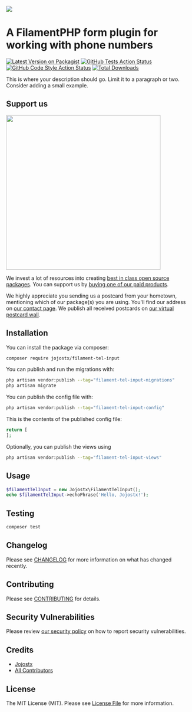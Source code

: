
[<img src="https://github-ads.s3.eu-central-1.amazonaws.com/support-ukraine.svg?t=1" />](https://supportukrainenow.org)

# A FilamentPHP form plugin for working with phone numbers

[![Latest Version on Packagist](https://img.shields.io/packagist/v/jojostx/filament-tel-input.svg?style=flat-square)](https://packagist.org/packages/jojostx/filament-tel-input)
[![GitHub Tests Action Status](https://img.shields.io/github/workflow/status/jojostx/filament-tel-input/run-tests?label=tests)](https://github.com/jojostx/filament-tel-input/actions?query=workflow%3Arun-tests+branch%3Amain)
[![GitHub Code Style Action Status](https://img.shields.io/github/workflow/status/jojostx/filament-tel-input/Check%20&%20fix%20styling?label=code%20style)](https://github.com/jojostx/filament-tel-input/actions?query=workflow%3A"Check+%26+fix+styling"+branch%3Amain)
[![Total Downloads](https://img.shields.io/packagist/dt/jojostx/filament-tel-input.svg?style=flat-square)](https://packagist.org/packages/jojostx/filament-tel-input)

This is where your description should go. Limit it to a paragraph or two. Consider adding a small example.

## Support us

[<img src="https://github-ads.s3.eu-central-1.amazonaws.com/filament-tel-input.jpg?t=1" width="419px" />](https://spatie.be/github-ad-click/filament-tel-input)

We invest a lot of resources into creating [best in class open source packages](https://spatie.be/open-source). You can support us by [buying one of our paid products](https://spatie.be/open-source/support-us).

We highly appreciate you sending us a postcard from your hometown, mentioning which of our package(s) you are using. You'll find our address on [our contact page](https://spatie.be/about-us). We publish all received postcards on [our virtual postcard wall](https://spatie.be/open-source/postcards).

## Installation

You can install the package via composer:

```bash
composer require jojostx/filament-tel-input
```

You can publish and run the migrations with:

```bash
php artisan vendor:publish --tag="filament-tel-input-migrations"
php artisan migrate
```

You can publish the config file with:

```bash
php artisan vendor:publish --tag="filament-tel-input-config"
```

This is the contents of the published config file:

```php
return [
];
```

Optionally, you can publish the views using

```bash
php artisan vendor:publish --tag="filament-tel-input-views"
```

## Usage

```php
$filamentTelInput = new Jojostx\FilamentTelInput();
echo $filamentTelInput->echoPhrase('Hello, Jojostx!');
```

## Testing

```bash
composer test
```

## Changelog

Please see [CHANGELOG](CHANGELOG.md) for more information on what has changed recently.

## Contributing

Please see [CONTRIBUTING](https://github.com/spatie/.github/blob/main/CONTRIBUTING.md) for details.

## Security Vulnerabilities

Please review [our security policy](../../security/policy) on how to report security vulnerabilities.

## Credits

- [Jojostx](https://github.com/jojostx)
- [All Contributors](../../contributors)

## License

The MIT License (MIT). Please see [License File](LICENSE.md) for more information.
